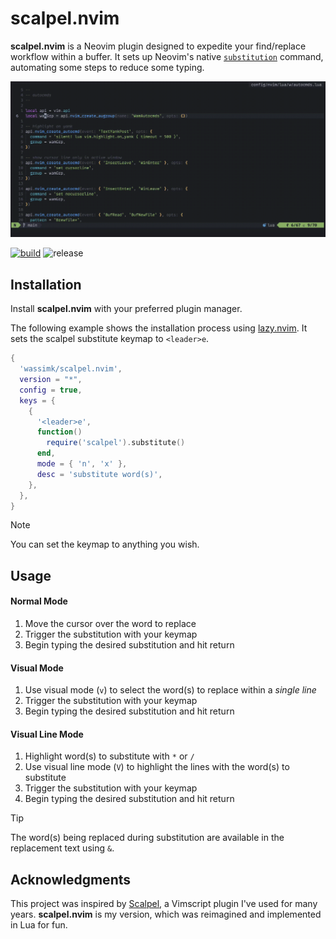 # scalpel.nvim

**scalpel.nvim** is a Neovim plugin designed to expedite your find/replace workflow within a buffer. It sets up Neovim's native [`substitution`](https://neovim.io/doc/user/usr_10.html#10.2) command, automating some steps to reduce some typing.

![scalpel-nvim demo](demo.gif)

[![build](https://github.com/wassimk/scalpel.nvim/actions/workflows/build.yml/badge.svg)](https://github.com/wassimk/scalpel.nvim/actions/workflows/build.yml) ![release](https://img.shields.io/github/v/release/wassimk/scalpel.nvim?logo=github)

## Installation

Install **scalpel.nvim** with your preferred plugin manager. 

The following example shows the installation process using [lazy.nvim](https://github.com/folke/lazy.nvim). It sets the scalpel substitute keymap to `<leader>e`.

```lua
{
  'wassimk/scalpel.nvim',
  version = "*",
  config = true,
  keys = {
    {
      '<leader>e',
      function()
        require('scalpel').substitute()
      end,
      mode = { 'n', 'x' },
      desc = 'substitute word(s)',
    },
  },
}
```

> [!NOTE]
> You can set the keymap to anything you wish.

## Usage

#### Normal Mode

1. Move the cursor over the word to replace
2. Trigger the substitution with your keymap
3. Begin typing the desired substitution and hit return

#### Visual Mode

1. Use visual mode (`v`) to select the word(s) to replace within a *single line*
2. Trigger the substitution with your keymap
3. Begin typing the desired substitution and hit return

#### Visual Line Mode

1. Highlight word(s) to substitute with `*` or `/`
2. Use visual line mode (`V`) to highlight the lines with the word(s) to substitute
3. Trigger the substitution with your keymap
4. Begin typing the desired substitution and hit return

> [!TIP]
> The word(s) being replaced during substitution are available in the replacement text using `&`.
> 
## Acknowledgments

This project was inspired by [Scalpel](https://github.com/wincent/scalpel), a Vimscript plugin I've used for many years. **scalpel.nvim** is my version, which was reimagined and implemented in Lua for fun.
